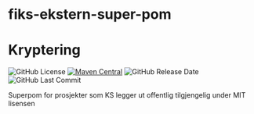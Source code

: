 # fiks-ekstern-super-pom

# Kryptering
![GitHub License](https://img.shields.io/github/license/ks-no/fiks-ekstern-super-pom)
[![Maven Central](https://img.shields.io/maven-central/v/no.ks.fiks.pom/fiks-ekstern-super-pom)](https://search.maven.org/artifact/no.ks.fiks.pom/fiks-ekstern-super-pom)
![GitHub Release Date](https://img.shields.io/github/release-date/ks-no/fiks-ekstern-super-pom.svg)
![GitHub Last Commit](https://img.shields.io/github/last-commit/ks-no/fiks-ekstern-super-pom.svg)


Superpom for prosjekter som KS legger ut offentlig tilgjengelig under MIT lisensen
